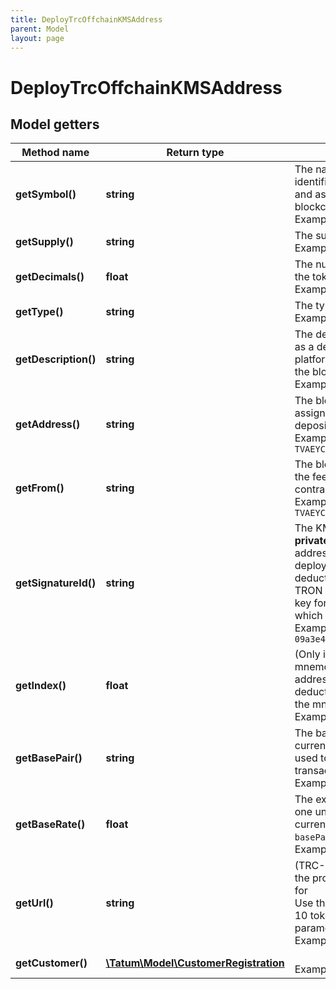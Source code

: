 ```yaml
---
title: DeployTrcOffchainKMSAddress
parent: Model
layout: page
---
```


# DeployTrcOffchainKMSAddress

## Model getters

Method name | Return type | Description | Notes
------------ | ------------- | ------------- | -------------
**getSymbol()** | **string** | The name of the token; used as an identifier within the Tatum platform and as a currency symbol on the blockchain <br>Example: `MY_TOKEN` |
**getSupply()** | **string** | The supply of the token <br>Example: `10000000` |
**getDecimals()** | **float** | The number of decimal places that the token has <br>Example: `6` |
**getType()** | **string** | The type of the token <br>Example: `TRC10` |
**getDescription()** | **string** | The description of the token; used as a description within the Tatum platform and as a currency name on the blockchain <br>Example: `My Public Token` |
**getAddress()** | **string** | The blockchain address to be assigned to the virtual account as a deposit address <br>Example: `TVAEYCmc15awaDRAjUZ1kvcHwQQaoPw2CW` |
**getFrom()** | **string** | The blockchain address from which the fee for deploying the smart contract will be deducted <br>Example: `TVAEYCmc15awaDRAjUZ1kvcHwQQaoPw2CW` |
**getSignatureId()** | **string** | The KMS identifier of either the <b>private key</b> of the blockchain address from which the fee for deploying the smart contract will be deducted, or the <b>mnemonic</b> of the TRON wallet to generate the private key for the blockchain address from which the fee will be deducted <br>Example: `26d3883e-4e17-48b3-a0ee-09a3e484ac83` |
**getIndex()** | **float** | (Only if the signature ID is mnemonic-based) The index of the address from which the fee will be deducted that was generated from the mnemonic <br>Example: `null` | [optional]
**getBasePair()** | **string** | The base pair for the virtual currency that represents the token; used to calculate the value of a transaction <br>Example: `EUR` |
**getBaseRate()** | **float** | The exchange rate for the base pair; one unit of the created virtual currency equals 1 unit of <code>basePair</code>*<code>baseRate</code> <br>Example: `1` | [optional] [default to 1]
**getUrl()** | **string** | (TRC-10 tokens only) The URL of the project that the token is created for<br/>Use this parameter only with TRC-10 tokens. Do <b>not</b> use this parameter with TRC-20 tokens. <br>Example: `https://mytoken.com` | [optional]
**getCustomer()** | [**\Tatum\Model\CustomerRegistration**](../CustomerRegistration) |  <br>Example: `null` | [optional]

